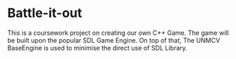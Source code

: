 Battle-it-out
=============

This is a coursework project on creating our own C++ Game. The game will be built upon the popular SDL Game Engine. On top of that, The UNMCV BaseEngine is used to minimise the direct use of SDL Library.
